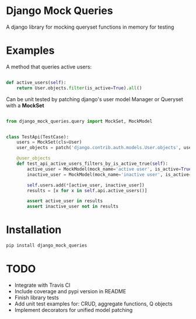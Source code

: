 # Django Mock Queries

A django library for mocking queryset functions in memory for testing

# Examples

A method that queries active users:
```python

def active_users(self):
    return User.objects.filter(is_active=True).all()
```

Can be unit tested by patching django's user model Manager or Queryset with a **MockSet**
```python

from django_mock_queries.query import MockSet, MockModel


class TestApi(TestCase):
    users = MockSet(cls=User)
    user_objects = patch('django.contrib.auth.models.User.objects', users)

    @user_objects
    def test_api_active_users_filters_by_is_active_true(self):
        active_user = MockModel(mock_name='active user', is_active=True)
        inactive_user = MockModel(mock_name='inactive user', is_active=False)

        self.users.add(*[active_user, inactive_user])
        results = [x for x in self.api.active_users()]

        assert active_user in results
        assert inactive_user not in results
```

# Installation

```bash
pip install django_mock_queries
```

# TODO

* Integrate with Travis CI
* Include coverage and pypi version in README
* Finish library tests
* Add unit test examples for: CRUD, aggregate functions, Q objects
* Implement decorators for unified model patching
